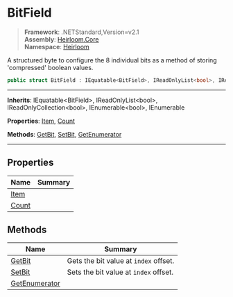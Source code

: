 # BitField

> **Framework**: .NETStandard,Version=v2.1  
> **Assembly**: [Heirloom.Core][0]  
> **Namespace**: [Heirloom][0]  

A structured byte to configure the 8 individual bits as a method of storing 'compressed' boolean values.

```cs
public struct BitField : IEquatable<BitField>, IReadOnlyList<bool>, IReadOnlyCollection<bool>, IEnumerable<bool>, IEnumerable
```

--------------------------------------------------------------------------------

**Inherits**: IEquatable\<BitField>, IReadOnlyList\<bool>, IReadOnlyCollection\<bool>, IEnumerable\<bool>, IEnumerable

**Properties**: [Item][1], [Count][2]

**Methods**: [GetBit][3], [SetBit][4], [GetEnumerator][5]

--------------------------------------------------------------------------------

## Properties

| Name       | Summary |
|------------|---------|
| [Item][1]  |         |
| [Count][2] |         |

## Methods

| Name               | Summary                               |
|--------------------|---------------------------------------|
| [GetBit][3]        | Gets the bit value at `index` offset. |
| [SetBit][4]        | Sets the bit value at `index` offset. |
| [GetEnumerator][5] |                                       |

[0]: ../Heirloom.Core.md
[1]: Heirloom.BitField.Item.md
[2]: Heirloom.BitField.Count.md
[3]: Heirloom.BitField.GetBit.md
[4]: Heirloom.BitField.SetBit.md
[5]: Heirloom.BitField.GetEnumerator.md
